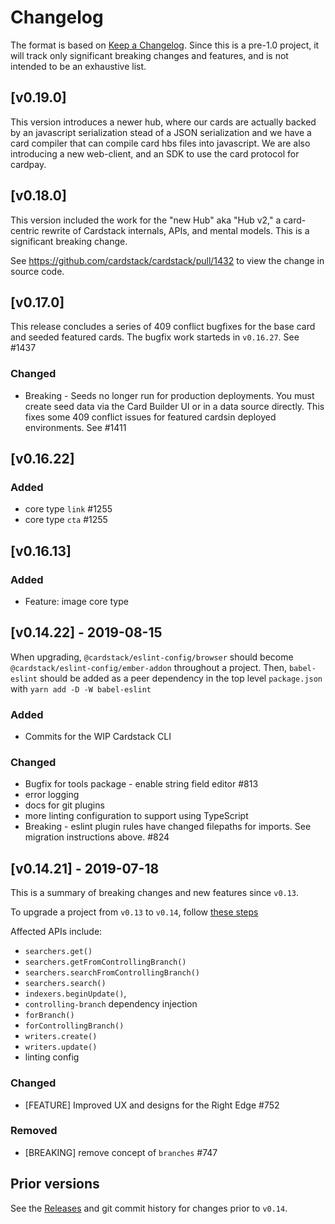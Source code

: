 # Changelog

The format is based on [Keep a Changelog](https://keepachangelog.com/en/1.0.0/).
Since this is a pre-1.0 project,
it will track only significant breaking changes
and features, and is not intended to be an exhaustive list.

## [v0.19.0]
This version introduces a newer hub, where our cards are actually backed
by an javascript serialization stead of a JSON serialization and we have a
card compiler that can compile card hbs files into javascript. We are also
introducing a new web-client, and an SDK to use the card protocol for cardpay.

## [v0.18.0]

This version included the work for the "new Hub" aka "Hub v2,"
a card-centric rewrite of Cardstack internals, APIs, and mental models.
This is a significant breaking change.

See https://github.com/cardstack/cardstack/pull/1432 to view the change
in source code.

## [v0.17.0]

This release concludes a series of 409 conflict bugfixes
for the base card and seeded featured cards.
The bugfix work starteds in `v0.16.27`. See #1437

### Changed

- Breaking - Seeds no longer run for production deployments.
You must create seed data via the Card Builder UI
or in a data source directly. This fixes some 409 conflict issues
for featured cardsin deployed environments. See #1411

## [v0.16.22]

### Added
- core type `link` #1255
- core type `cta` #1255

## [v0.16.13]

### Added

- Feature: image core type

## [v0.14.22] - 2019-08-15

When upgrading, `@cardstack/eslint-config/browser` should become `@cardstack/eslint-config/ember-addon`
throughout a project. Then, `babel-eslint` should be added as a peer dependency in the top level
`package.json` with `yarn add -D -W babel-eslint`

### Added

- Commits for the WIP Cardstack CLI

### Changed

- Bugfix for tools package - enable string field editor #813
- error logging
- docs for git plugins
- more linting configuration to support using TypeScript
- Breaking - eslint plugin rules have changed filepaths for imports. See migration instructions above. #824

## [v0.14.21] - 2019-07-18

This is a summary of breaking changes and new features since `v0.13`.

To upgrade a project from `v0.13` to `v0.14`, follow
[these steps](https://github.com/cardstack/cardboard/issues/95)

Affected APIs include:
- `searchers.get()`
- `searchers.getFromControllingBranch()`
- `searchers.searchFromControllingBranch()`
- `searchers.search()`
- `indexers.beginUpdate()`,
- `controlling-branch` dependency injection
- `forBranch()`
- `forControllingBranch()`
- `writers.create()`
- `writers.update()`
- linting config

### Changed
- [FEATURE] Improved UX and designs for the Right Edge #752

### Removed
- [BREAKING] remove concept of `branches` #747

## Prior versions

See the [Releases](https://github.com/cardstack/cardstack/releases) and git commit
history for changes prior to `v0.14`.
